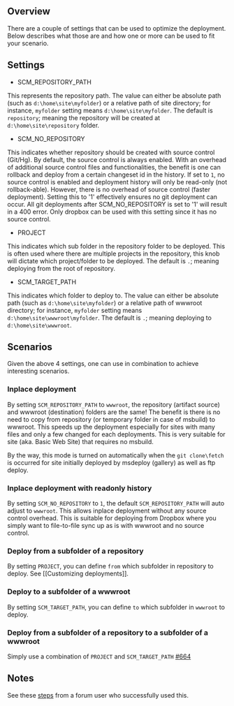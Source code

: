 ## Overview

There are a couple of settings that can be used to optimize the deployment.  Below describes what those are and how one or more can be used to fit your scenario.

## Settings

* SCM_REPOSITORY_PATH

This represents the repository path.  The value can either be absolute path (such as `d:\home\site\myfolder`) or a relative path of site directory; for instance, `myfolder` setting means `d:\home\site\myfolder`.  The default is `repository`; meaning the repository will be created at `d:\home\site\repository` folder.
  
* SCM_NO_REPOSITORY

This indicates whether repository should be created with source control (Git/Hg).  By default, the source control is always enabled.  With an overhead of additional source control files and functionalities, the benefit is one can rollback and deploy from a certain changeset id in the history.  If set to `1`, no source control is enabled and deployment history will only be read-only (not rollback-able).  However, there is no overhead of source control (faster deployment).  Setting this to '1' effectively ensures no git deployment can occur. All git deployments after SCM_NO_REPOSITORY is set to '1' will result in a 400 error. Only dropbox can be used with this setting since it has no source control.

* PROJECT

This indicates which sub folder in the repository folder to be deployed.  This is often used where there are multiple projects in the repository, this knob will dictate which project/folder to be deployed.  The default is `.`; meaning deploying from the root of repository. 

* SCM_TARGET_PATH

This indicates which folder to deploy to.  The value can either be absolute path (such as `d:\home\site\myfolder`) or a relative path of wwwroot directory; for instance, `myfolder` setting means `d:\home\site\wwwroot\myfolder`.  The default is `.`; meaning deploying to `d:\home\site\wwwroot`.

## Scenarios
Given the above 4 settings, one can use in combination to achieve interesting scenarios.

### Inplace deployment

By setting `SCM_REPOSITORY_PATH` to `wwwroot`, the repository (artifact source) and wwwroot (destination) folders are the same!  The benefit is there is no need to copy from repository (or temporary folder in case of msbuild) to wwwroot.  This speeds up the deployment especially for sites with many files and only a few changed for each deployments.  This is very suitable for site (aka. Basic Web Site) that requires no msbuild.

By the way, this mode is turned on automatically when the `git clone\fetch` is occurred for site initially deployed by msdeploy (gallery) as well as ftp deploy. 

### Inplace deployment with readonly history

By setting `SCM_NO_REPOSITORY` to `1`, the default `SCM_REPOSITORY_PATH` will auto adjust to `wwwroot`.  This allows inplace deployment without any source control overhead.   This is suitable for deploying from Dropbox where you simply want to file-to-file sync up as is with wwwroot and no source control.

### Deploy from a subfolder of a repository

By setting `PROJECT`, you can define `from` which subfolder in repository to deploy.  See [[Customizing deployments]].

### Deploy to a subfolder of a wwwroot

By setting `SCM_TARGET_PATH`, you can define `to` which subfolder in `wwwroot` to deploy.

### Deploy from a subfolder of a repository to a subfolder of a wwwroot

Simply use a combination of `PROJECT` and `SCM_TARGET_PATH` [#664](https://github.com/projectkudu/kudu/issues/664)

## Notes

See these [steps](http://social.msdn.microsoft.com/Forums/windowsazure/en-US/46cd0039-7427-4c77-b796-cabeb5eb5316/git-deployment-and-get-my-files-back) from a forum user who successfully used this.